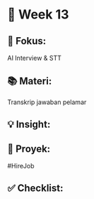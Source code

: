 # 📅 Week 13

## 🎯 Fokus: 
AI Interview & STT
## 📚 Materi: 
Transkrip jawaban pelamar
## 💡 Insight:

## 📌 Proyek: 
#HireJob
## ✅ Checklist:

